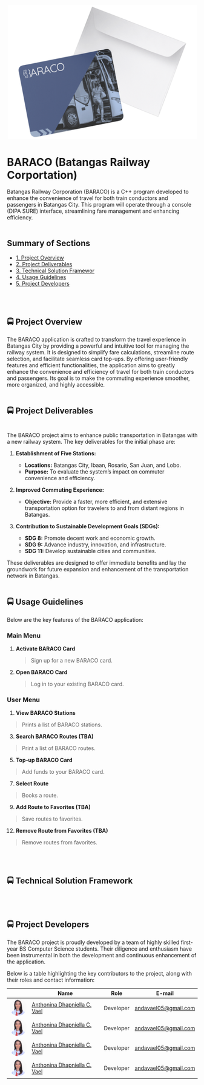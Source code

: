 <p align="center">
  <a href="https://github.com/user-attachments/assets/47c4e705-546d-4d32-8d64-8fa82fbdcad7">
    <img src="BARACO.png" alt="BARACO Video" width=500" />
  </a>
</p>

# BARACO (Batangas Railway Corportation)
Batangas Railway Corporation (BARACO) is a C++ program developed to enhance the convenience of travel for both train conductors and passengers in Batangas City. This program will operate through a console (DIPA SURE) interface, streamlining fare management and enhancing efficiency.
<br>
</br>


## Summary of Sections
-  [1. Project Overview](#proj_overview)
-  [2. Project Deliverables](#prof_deliverables)
-  [3. Technical Solution Framewor](#tech_framework)
-  [4. Usage Guidelines](#use_guidelines) 
-  [5. Project Developers](#proj_developers)
<br>
</br>


## <a id = "proj_overview"> 🚍 Project Overview </a> 
The BARACO application is crafted to transform the travel experience in Batangas City by providing a powerful and intuitive tool for managing the railway system. It is designed to simplify fare calculations, streamline route selection, and facilitate seamless card top-ups. By offering user-friendly features and efficient functionalities, the application aims to greatly enhance the convenience and efficiency of travel for both train conductors and passengers. Its goal is to make the commuting experience smoother, more organized, and highly accessible.
<br>
</br>


## <a id="prof_deliverables"> 🚍 Project Deliverables </a>
<br>
The BARACO project aims to enhance public transportation in Batangas with a new railway system. The key deliverables for the initial phase are:
</br>


1. **Establishment of Five Stations:**
   - **Locations:** Batangas City, Ibaan, Rosario, San Juan, and Lobo.
   - **Purpose:** To evaluate the system’s impact on commuter convenience and efficiency.

2. **Improved Commuting Experience:**
   - **Objective:** Provide a faster, more efficient, and extensive transportation option for travelers to and from distant regions in Batangas.

3. **Contribution to Sustainable Development Goals (SDGs):**
   - **SDG 8:** Promote decent work and economic growth.
   - **SDG 9:** Advance industry, innovation, and infrastructure.
   - **SDG 11:** Develop sustainable cities and communities.

These deliverables are designed to offer immediate benefits and lay the groundwork for future expansion and enhancement of the transportation network in Batangas.
<br>
</br>

## <a id="use_guidelines"> 🚍 Usage Guidelines </a>

Below are the key features of the BARACO application:

### Main Menu
1. **Activate BARACO Card**
   > Sign up for a new BARACO card.
3. **Open BARACO Card**
   > Log in to your existing BARACO card.

### User Menu
1. **View BARACO Stations**
  > Prints a list of BARACO stations.
3. **Search BARACO Routes (TBA)**
  > Print a list of BARACO routes.
5. **Top-up BARACO Card**
  > Add funds to your BARACO card.
7. **Select Route**
  > Books a route.
9. **Add Route to Favorites (TBA)**
  > Save routes to favorites.
12. **Remove Route from Favorites (TBA)**
  > Remove routes from favorites.
<br>
</br>

## <a id = "tech_framework"> 🚍 Technical Solution Framework </a> 
<br>
</br>

## <a id="proj_developers"> 🚍 Project Developers </a>
The BARACO project is proudly developed by a team of highly skilled first-year BS Computer Science students. Their diligence and enthusiasm have been instrumental in both the development and continuous enhancement of the application.

Below is a table highlighting the key contributors to the project, along with their roles and contact information:

<table>
  <thead>
    <tr>
      <th></th>
      <th>Name</th>
      <th>Role</th>
      <th>E-mail</th>
    </tr>
  </thead>
  <tbody>
    <tr>
      <td><img src="Anda.jpg" alt="Anthonina Dhapniella C. Vael" width="50" style="border-radius:50%;"></td>
      <td><a href="https://github.com/andavael" target="_blank">Anthonina Dhapniella C. Vael</a></td>
      <td>Developer</td>
      <td><a href="mailto:andavael05@gmail.com">andavael05@gmail.com</a></td>
    </tr>
    <tr>
      <td><img src="Anda.jpg" alt="Anthonina Dhapniella C. Vael" width="50" style="border-radius:50%;"></td>
      <td><a href="https://github.com/andavael" target="_blank">Anthonina Dhapniella C. Vael</a></td>
      <td>Developer</td>
      <td><a href="mailto:andavael05@gmail.com">andavael05@gmail.com</a></td>
    </tr>
    <tr>
      <td><img src="Anda.jpg" alt="Anthonina Dhapniella C. Vael" width="50" style="border-radius:50%;"></td>
      <td><a href="https://github.com/andavael" target="_blank">Anthonina Dhapniella C. Vael</a></td>
      <td>Developer</td>
      <td><a href="mailto:andavael05@gmail.com">andavael05@gmail.com</a></td>
    </tr>
    <tr>
      <td><img src="Anda.jpg" alt="Anthonina Dhapniella C. Vael" width="50" style="border-radius:50%;"></td>
      <td><a href="https://github.com/andavael" target="_blank">Anthonina Dhapniella C. Vael</a></td>
      <td>Developer</td>
      <td><a href="mailto:andavael05@gmail.com">andavael05@gmail.com</a></td>
    </tr>
  </tbody>
</table>

<br>
</br>
